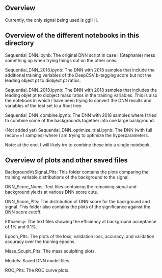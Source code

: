 ## Overview
Currently, the only signal being used is ggHH. 

## Overview of the different notebooks in this directory
Sequential_DNN.ipynb: The original DNN script in case I (Stephanie) mess something up when trying things out on the other ones. 

Sequential_DNN_2018.ipynb: The DNN with 2018 samples that include the additional training variables of the DeepCSV b-tagging score but not the leading object pt to diobject pt ratios.

Sequential_DNN_2018.ipynb: The DNN with 2018 samples that includes the leading objet pt to diobject mass ratios in the training variables. This is also the notebook in which I have been trying to convert the DNN results and variables of the test set to a Root tree. 

Sequential_DNN_combine.ipynb: The DNN with 2018 samples where I tried to combine some of the backgrounds together into one large background. 

(Not added yet) Sequential_DNN_optimize_trial.ipynb: The DNN (with full recon==1 samples) where I am trying to optimize the hyperparameters. 

Note: at the end, I will likely try to combine these into a single notebook.

## Overview of plots and other saved files
BackgroundVsSignal_Plts: This folder contains the plots comparing the training variable distributions of the background to the signal. 

DNN_Score_Nums: Text files containing the remaining signal and background yields at various DNN score cuts.

DNN_Score_Plts: The distribution of DNN score for the background and signal. This folder also contains the plots of the significance against the DNN score cutoff.

Efficiency: The text files showing the efficiency at background acceptance of 1% and 0.1%.

Epoch_Plts: The plots of the loss, validation loss, accuracy, and validation accuracy over the training epochs. 

Mass_Scuplt_Plts: The mass sculplting plots.

Models: Saved DNN model files.

ROC_Plts: The ROC curve plots. 
